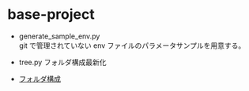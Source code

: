 # base-project

- generate_sample_env.py  
   git で管理されていない env ファイルのパラメータサンプルを用意する。

- tree.py
  フォルダ構成最新化

- [フォルダ構成](tree.txt)

